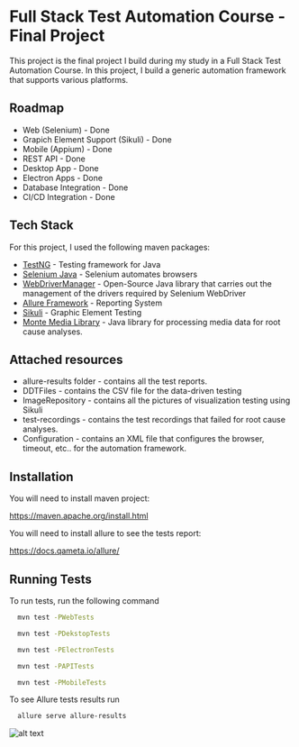 
# Full Stack Test Automation Course - Final Project

This project is the final project I build during my study in a Full Stack Test Automation Course.
In this project, I build a generic automation framework that supports various platforms.



## Roadmap

 -  Web (Selenium) - Done
 -  Grapich Element Support (Sikuli) - Done
 -  Mobile (Appium) - Done
 -  REST API - Done
 -  Desktop App - Done
 -  Electron Apps - Done
 -  Database Integration - Done
 -  CI/CD Integration - Done


## Tech Stack

For this project, I used the following maven packages:
- [TestNG](https://testng.org/doc/) - Testing framework for Java
- [Selenium Java](https://mvnrepository.com/artifact/org.seleniumhq.selenium/selenium-java) - Selenium automates browsers
- [WebDriverManager](https://github.com/bonigarcia/webdrivermanager) - Open-Source Java library that carries out the management of the drivers required by Selenium WebDriver
- [Allure Framework](https://docs.qameta.io/allure/) - Reporting System
- [Sikuli](http://sikulix.com/) - Graphic Element Testing
- [Monte Media Library](http://www.randelshofer.ch/monte/) - Java library for processing media data for root cause analyses.



## Attached resources
- allure-results folder - contains all the test reports.
- DDTFiles - contains the CSV file for the data-driven testing
- ImageRepository - contains all the pictures of visualization testing using Sikuli
- test-recordings - contains the test recordings that failed for root cause analyses.
- Configuration - contains an XML file that configures the browser, timeout, etc.. for the automation framework.


## Installation

You will need to install maven project:

https://maven.apache.org/install.html

You will need to install allure to see the tests report:

https://docs.qameta.io/allure/
    
## Running Tests

To run tests, run the following command

```bash
  mvn test -PWebTests
```
```bash
  mvn test -PDekstopTests
```
```bash
  mvn test -PElectronTests
```
```bash
  mvn test -PAPITests
```
```bash
  mvn test -PMobileTests
```

To see Allure tests results run

```bash
  allure serve allure-results
```
![alt text](https://i.ibb.co/HNTG8Fb/allure.png)
